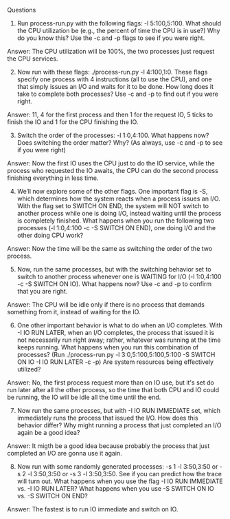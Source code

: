 Questions
1. Run process-run.py with the following flags: -l 5:100,5:100.
What should the CPU utilization be (e.g., the percent of time the
CPU is in use?) Why do you know this? Use the -c and -p flags to
see if you were right.

Answer: The CPU utilization will be 100%, the two processes just request the CPU services.


2. Now run with these flags: ./process-run.py -l 4:100,1:0.
These flags specify one process with 4 instructions (all to use the
CPU), and one that simply issues an I/O and waits for it to be done.
How long does it take to complete both processes? Use -c and -p
to find out if you were right.

Answer: 11, 4 for the first process and then 1 for the request IO, 5 ticks to finish the IO and 1 for the CPU finishing the IO.


3. Switch the order of the processes: -l 1:0,4:100. What happens
now? Does switching the order matter? Why? (As always, use -c
and -p to see if you were right)

Answer:  Now the first IO uses the CPU just to do the IO service, while the process who requested the IO awaits, the CPU can do the second process finishing everything in less time.


4. We’ll now explore some of the other flags. One important flag is
-S, which determines how the system reacts when a process issues an I/O. With the flag set to SWITCH ON END, the system
will NOT switch to another process while one is doing I/O, instead waiting until the process is completely finished. What happens when you run the following two processes (-l 1:0,4:100
-c -S SWITCH ON END), one doing I/O and the other doing CPU
work?

Answer: Now the time will be the same as switching the order of the two process.


5. Now, run the same processes, but with the switching behavior set
to switch to another process whenever one is WAITING for I/O (-l
1:0,4:100 -c -S SWITCH ON IO). What happens now? Use -c
and -p to confirm that you are right.

Answer: The CPU will be idle only if there is no process that demands something from it, instead of waiting for the IO.


6. One other important behavior is what to do when an I/O completes. With -I IO RUN LATER, when an I/O completes, the process that issued it is not necessarily run right away; rather, whatever
was running at the time keeps running. What happens when you
run this combination of processes? (Run ./process-run.py -l
3:0,5:100,5:100,5:100 -S SWITCH ON IO -I IO RUN LATER
-c -p) Are system resources being effectively utilized?

Answer: No, the first process request more than on IO use, but it's set do run later after all the other process, so the time that both CPU and IO could be running, the IO will be idle all the time until the end.


7. Now run the same processes, but with -I IO RUN IMMEDIATE set,
which immediately runs the process that issued the I/O. How does
this behavior differ? Why might running a process that just completed an I/O again be a good idea?

Answer: It migth be a good idea because probably the process that just completed an I/O are gonna use it again.


8. Now run with some randomly generated processes: -s 1 -l 3:50,3:50
or -s 2 -l 3:50,3:50 or -s 3 -l 3:50,3:50. See if you can
predict how the trace will turn out. What happens when you use
the flag -I IO RUN IMMEDIATE vs. -I IO RUN LATER? What happens when you use -S SWITCH ON IO vs. -S SWITCH ON END?

Answer: The fastest is to run IO immediate and switch on IO.